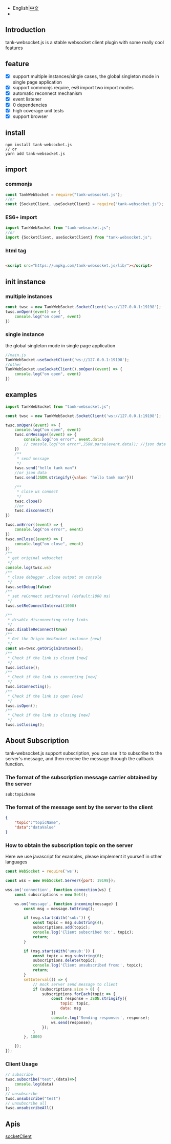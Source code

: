 * English|[中文](README_zh.md)
* 
## Introduction

tank-websocket.js is a stable websocket client plugin with some really cool features

## feature

- [x] support multiple instances/single cases, the global singleton mode in single page application
- [x] support commonjs require, es6 import two import modes
- [x] automatic reconnect mechanism
- [x] event listener
- [x] 0 dependencies
- [x] high coverage unit tests
- [x] support browser

## install

```shell
npm install tank-websocket.js
// or
yarn add tank-websocket.js
```

## import

### commonjs

```javascript
const TankWebSocket = require("tank-websocket.js");
//or
const {SocketClient, useSocketClient} = require("tank-websocket.js");
```

### ES6+ import

```javascript
import TankWebSocket from "tank-websocket.js";
//or
import {SocketClient, useSocketClient} from "tank-websocket.js";
```

### html tag

```html

<script src="https://unpkg.com/tank-websocket.js/lib/"></script>
```

## init instance

### multiple instances

```javascript
const twsc = new TankWebSocket.SocketClient('ws://127.0.0.1:19198');
twsc.onOpen((event) => {
    console.log("on open", event)
})
```

### single instance

the global singleton mode in single page application

```javascript
//main.js
TankWebSocket.useSocketClient('ws://127.0.0.1:19198');
//other
TankWebSocket.useSocketClient().onOpen((event) => {
    console.log("on open", event)
})
```

## examples

```javascript
import TankWebSocket from "tank-websocket.js";

const twsc = new TankWebSocket.SocketClient('ws://127.0.0.1:19198');

twsc.onOpen((event) => {
    console.log("on open", event)
    twsc.onMessage((event) => {
        console.log("on error", event.data)
        // console.log("on error",JSON.parse(event.data)); //json data
    })
    /**
     * send message
     */
    twsc.send("hello tank man")
    //or json data
    twsc.send(JSON.stringify({value: "hello tank man"}))

    /**
     * close ws connect
     */
    twsc.close()
    //or
    twsc.disconnect()
})

twsc.onError((event) => {
    console.log("on error", event)
})
twsc.onClose((event) => {
    console.log("on close", event)
})
/**
 * get original websocket
 */
console.log(twsc.ws)
/**
 * close debugger ,close output on console
 */
twsc.setDebug(false)
/**
 * set reConnect setInterval (default:1000 ms)
 */
twsc.setReConnectInterval(1000)

/**
 * disable disconnecting retry links
 */
twsc.disableReConnect(true)
/**
 * Get the Origin WebSocket instance [new]
 */
const ws=twsc.getOriginInstance();
/**
 * Check if the link is closed [new]
 */
twsc.isClose();
/**
 * Check if the link is connecting [new]
 */
twsc.isConnecting();
/**
 * Check if the link is open [new]
 */
twsc.isOpen();
/**
 * Check if the link is closing [new]
 */
twsc.isClosing();

```
## About Subscription
tank-websocket.js support subscription, you can use it to subscribe to the server's message, and then receive the message through the callback function.

### The format of the subscription message carrier obtained by the server
`sub:topicName`
### The format of the message sent by the server to the client
```json
{
    "topic":"topicName",
    "data":"dataValue"
}
```
### How to obtain the subscription topic on the server
Here we use javascript for examples, please implement it yourself in other languages
```javascript
const WebSocket = require('ws');

const wss = new WebSocket.Server({port: 19198});

wss.on('connection', function connection(ws) {
    const subscriptions = new Set();

    ws.on('message', function incoming(message) {
        const msg = message.toString();

        if (msg.startsWith('sub:')) {
            const topic = msg.substring(4);
            subscriptions.add(topic);
            console.log('Client subscribed to:', topic);
            return;
        }

        if (msg.startsWith('unsub:')) {
            const topic = msg.substring(6);
            subscriptions.delete(topic);
            console.log('Client unsubscribed from:', topic);
            return;
        }
        setInterval(() => {
            // mock server send message to client
            if (subscriptions.size > 0) {
                subscriptions.forEach(topic => {
                    const response = JSON.stringify({
                        topic: topic,
                        data: msg
                    })
                    console.log('Sending response:', response);
                    ws.send(response);
                });
            }
        }, 1000)

    });
});

```

### Client Usage
```javascript
// subscribe
twsc.subscribe("test",(data)=>{
    console.log(data)
})
// unsubscribe
twsc.unsubscribe("test")
// unsubscribe all
twsc.unsubscribeAll()
```

## Apis
[socketClient](./types/socketClient.d.ts)
